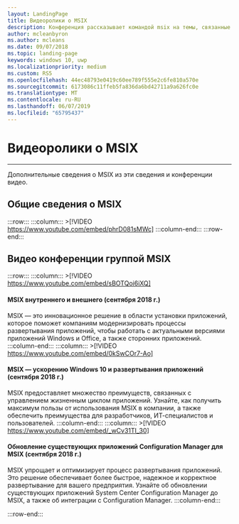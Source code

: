 ```yaml
---
layout: LandingPage
title: Видеоролики о MSIX
description: Конференция рассказывает командой msix на темы, связанные с MSIX
author: mcleanbyron
ms.author: mcleans
ms.date: 09/07/2018
ms.topic: landing-page
keywords: windows 10, uwp
ms.localizationpriority: medium
ms.custom: RS5
ms.openlocfilehash: 44ec48793e0419c60ee789f555e2c6fe810a570e
ms.sourcegitcommit: 6173086c11ffeb5fa836da6bd42711a9a626fc0e
ms.translationtype: MT
ms.contentlocale: ru-RU
ms.lasthandoff: 06/07/2019
ms.locfileid: "65795437"
---
```

# <a name="msix-videos"></a>Видеоролики о MSIX
***

Дополнительные сведения о MSIX из эти сведения и конференции видео.

## <a name="msix-overview"></a>Общие сведения о MSIX
 :::row:::
    :::column:::
        >[!VIDEO https://www.youtube.com/embed/phrD081sMWc]
    :::column-end:::
:::row-end:::


## <a name="conference-videos-by-the-msix-team"></a>Видео конференции группой MSIX
:::row:::
    :::column:::
    >[!VIDEO https://www.youtube.com/embed/sBOTQoi6iXQ]
#### <a name="msix-inside-and-out-sept-2018"></a>MSIX внутреннего и внешнего (сентября 2018 г.)
MSIX — это инновационное решение в области установки приложений, которое поможет компаниям модернизировать процессы развертывания приложений, чтобы работать с актуальными версиями приложений Windows и Office, а также сторонних приложений.
    :::column-end:::
    :::column:::
    >[!VIDEO https://www.youtube.com/embed/0kSwCOr7-Ao]
#### <a name="msix--accelerating-windows-10-and-app-deployment-sept-2018"></a>MSIX — ускорению Windows 10 и развертывания приложений (сентября 2018 г.)
MSIX предоставляет множество преимуществ, связанных с управлением жизненным циклом приложений. Узнайте, как получить максимум пользы от использования MSIX в компании, а также обеспечить преимущества для разработчиков, ИТ-специалистов и пользователей.
    :::column-end:::
    :::column:::
    >[!VIDEO https://www.youtube.com/embed/_wCv31TI_30]
#### <a name="updating-your-existing-configuration-manager-apps-to-msix-sept-2018"></a>Обновление существующих приложений Configuration Manager для MSIX (сентября 2018 г.)
MSIX упрощает и оптимизирует процесс развертывания приложений. Это решение обеспечивает более быстрое, надежное и корректное развертывание для вашего предприятия. Узнайте об обновлении существующих приложений System Center Configuration Manager до MSIX, а также об интеграции с Configuration Manager.
    :::column-end:::


:::row-end:::
